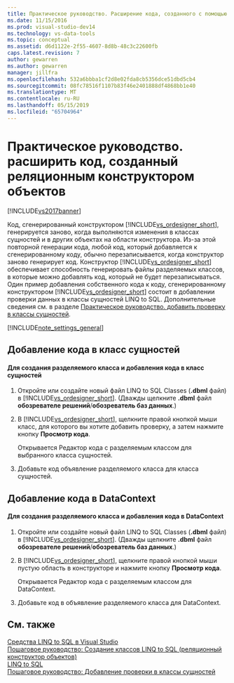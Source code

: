 ```yaml
---
title: Практическое руководство. Расширение кода, созданного с помощью реляционного конструктора | Документация Майкрософт
ms.date: 11/15/2016
ms.prod: visual-studio-dev14
ms.technology: vs-data-tools
ms.topic: conceptual
ms.assetid: d6d1122e-2f55-4607-8d8b-48c3c22600fb
caps.latest.revision: 7
author: gewarren
ms.author: gewarren
manager: jillfra
ms.openlocfilehash: 532a6bbba1cf2d8e02fda8cb5356dce51dbd5cb4
ms.sourcegitcommit: 08fc78516f1107b83f46e2401888df4868bb1e40
ms.translationtype: MT
ms.contentlocale: ru-RU
ms.lasthandoff: 05/15/2019
ms.locfileid: "65704964"
---
```

# <a name="how-to-extend-code-generated-by-the-or-designer"></a>Практическое руководство. расширить код, созданный реляционным конструктором объектов
[!INCLUDE[vs2017banner](../includes/vs2017banner.md)]

Код, сгенерированный конструктором [!INCLUDE[vs_ordesigner_short](../includes/vs-ordesigner-short-md.md)], генерируется заново, когда выполняются изменения в классах сущностей и в других объектах на области конструктора. Из-за этой повторной генерации кода, любой код, который добавляется к сгенерированному коду, обычно перезаписывается, когда конструктор заново генерирует код. Конструктор [!INCLUDE[vs_ordesigner_short](../includes/vs-ordesigner-short-md.md)] обеспечивает способность генерировать файлы разделяемых классов, в которые можно добавлять код, который не будет перезаписываться. Один пример добавления собственного кода к коду, сгенерированному конструктором [!INCLUDE[vs_ordesigner_short](../includes/vs-ordesigner-short-md.md)] состоит в добавлении проверки данных в классы сущностей LINQ to SQL. Дополнительные сведения см. в разделе [Практическое руководство. добавить проверку в классы сущностей](../data-tools/how-to-add-validation-to-entity-classes.md).  
  
 [!INCLUDE[note_settings_general](../includes/note-settings-general-md.md)]  
  
## <a name="adding-code-to-an-entity-class"></a>Добавление кода в класс сущностей  
  
#### <a name="to-create-a-partial-class-and-add-code-to-an-entity-class"></a>Для создания разделяемого класса и добавления кода в класс сущностей  
  
1. Откройте или создайте новый файл LINQ to SQL Classes (**.dbml** файл) в [!INCLUDE[vs_ordesigner_short](../includes/vs-ordesigner-short-md.md)]. (Дважды щелкните **.dbml** файл **обозревателе решений**/**обозреватель баз данных**.)  
  
2. В [!INCLUDE[vs_ordesigner_short](../includes/vs-ordesigner-short-md.md)], щелкните правой кнопкой мыши класс, для которого вы хотите добавить проверку, а затем нажмите кнопку **Просмотр кода**.  
  
     Открывается Редактор кода с разделяемым классом для выбранного класса сущностей.  
  
3. Добавьте код объявление разделяемого класса для класса сущностей.  
  
## <a name="adding-code-to-a-datacontext"></a>Добавление кода в DataContext  
  
#### <a name="to-create-a-partial-class-and-add-code-to-a-datacontext"></a>Для создания разделяемого класса и добавления кода в DataContext  
  
1. Откройте или создайте новый файл LINQ to SQL Classes (**.dbml** файл) в [!INCLUDE[vs_ordesigner_short](../includes/vs-ordesigner-short-md.md)]. (Дважды щелкните **.dbml** файл **обозревателе решений**/**обозреватель баз данных**.)  
  
2. В [!INCLUDE[vs_ordesigner_short](../includes/vs-ordesigner-short-md.md)], щелкните правой кнопкой мыши пустую область в конструкторе и нажмите кнопку **Просмотр кода**.  
  
     Открывается Редактор кода с разделяемым классом для DataContext.  
  
3. Добавьте код в объявление разделяемого класса для DataContext.  
  
## <a name="see-also"></a>См. также  
 [Средства LINQ to SQL в Visual Studio](../data-tools/linq-to-sql-tools-in-visual-studio2.md)   
 [Пошаговое руководство: Создание классов LINQ to SQL (реляционный конструктор объектов)](https://msdn.microsoft.com/library/35aad4a4-2e8a-46e2-ae09-5fbfd333c233)   
 [LINQ to SQL](https://msdn.microsoft.com/library/73d13345-eece-471a-af40-4cc7a2f11655)   
 [Пошаговое руководство: Добавление проверки в классы сущностей](https://msdn.microsoft.com/library/85b06a02-b2e3-4534-95b8-d077c8d4c1d7)
